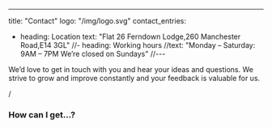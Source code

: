 ---
title: "Contact"
logo: "/img/logo.svg"
contact_entries:
  - heading: Location
    text: "Flat 26 Ferndown Lodge,260 Manchester Road,E14 3GL"
  //- heading: Working hours
    //text: "Monday – Saturday: 9AM – 7PM We’re closed on Sundays"
//---

We’d love to get in touch with you and hear your ideas and
questions. We strive to grow and improve constantly and your feedback
is valuable for us.

/<h3 class="f4 b lh-title mb2">How can I get…?</h3>

